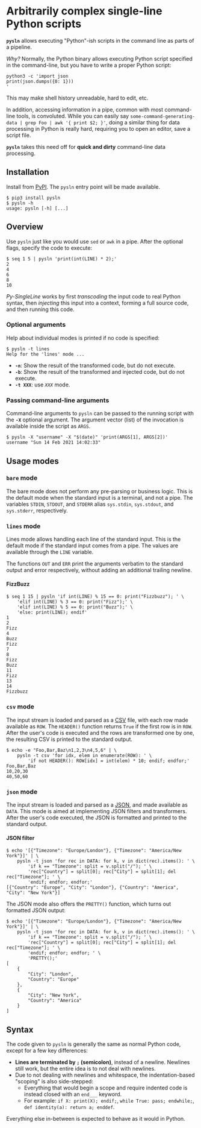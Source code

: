 Arbitrarily complex single-line Python scripts
==============================================

**`pysln`** allows executing "Python"-ish scripts in the command line as parts of a pipeline.

_Why?_ Normally, the Python binary allows executing Python script specified in the command-line, but you have to write a proper Python script:

~~~~
python3 -c 'import json
print(json.dumps({0: 1}))
'
~~~~

This may make shell history unreadable, hard to edit, etc.

In addition, accessing information in a pipe, common with most command-line tools, is convoluted.
While you can easily say `some-command-generating-data | grep Foo | awk '{ print $2; }'`, doing a similar thing for data processing in Python is really hard, requiring you to open an editor, save a script file.

**`pysln`** takes this need off for **quick and dirty** command-line data processing.

Installation
------------

Install from [PyPI](http://pypi.org/project/pysln/).
The `pysln` entry point will be made available.

~~~
$ pip3 install pysln
$ pysln -h
usage: pysln [-h] [...]
~~~

Overview
--------

Use `pysln` just like you would use `sed` or `awk` in a pipe.
After the optional flags, specify the code to execute:

~~~~
$ seq 1 5 | pysln 'print(int(LINE) * 2);'
2
4
6
8
10
~~~~

_Py-SingleLine_ works by first *transcoding* the input code to real Python syntax, then *injecting* this input into a context, forming a full source code, and then running this code.

### Optional arguments

Help about individual modes is printed if no code is specified:

~~~~
$ pysln -t lines
Help for the 'lines' mode ...
~~~~

 * **`-n`**: Show the result of the transformed code, but do not execute.
 * **`-b`**: Show the result of the transformed and injected code, but do not execute.
 * **`-t XXX`**: use _`XXX`_ mode.

### Passing command-line arguments

Command-line arguments to `pysln` can be passed to the running script with the **`-X`** optional argument.
The argument vector (list) of the invocation is available inside the script as `ARGS`.

~~~~
$ pysln -X "username" -X "$(date)" 'print(ARGS[1], ARGS[2])'
username "Sun 14 Feb 2021 14:02:33"
~~~~


Usage modes
-----------

### `bare` mode

The bare mode does not perform any pre-parsing or business logic.
This is the default mode when the standard input is a terminal, and not a pipe.
The variables `STDIN`, `STDOUT`, and `STDERR` alias `sys.stdin`, `sys.stdout`, and `sys.stderr`, respectively.

### `lines` mode

Lines mode allows handling each line of the standard input.
This is the default mode if the standard input comes from a pipe.
The values are available through the `LINE` variable.

The functions `OUT` and `ERR` print the arguments verbatim to the standard output and error respectively, without adding an additional trailing newline.

#### FizzBuzz

~~~~
$ seq 1 15 | pysln 'if int(LINE) % 15 == 0: print("Fizzbuzz"); ' \
    'elif int(LINE) % 3 == 0: print("Fizz");' \
    'elif int(LINE) % 5 == 0: print("Buzz");' \
    'else: print(LINE); endif'
1
2
Fizz
4
Buzz
Fizz
7
8
Fizz
Buzz
11
Fizz
13
14
Fizzbuzz
~~~~

### `csv` mode

The input stream is loaded and parsed as a [CSV](http://docs.python.org/3.6/library/csv.html) file, with each row made available as `ROW`.
The `HEADER()` function returns `True` if the first row is in `ROW`.
After the user's code is executed and the rows are transformed one by one, the resulting CSV is printed to the standard output.

~~~~
$ echo -e "Foo,Bar,Baz\n1,2,3\n4,5,6" | \
    pysln -t csv 'for idx, elem in enumerate(ROW): ' \
        'if not HEADER(): ROW[idx] = int(elem) * 10; endif; endfor;'
Foo,Bar,Baz
10,20,30
40,50,60
~~~~

### `json` mode

The input stream is loaded and parsed as a [JSON](http://json.org), and made available as `DATA`.
This mode is aimed at implementing JSON filters and transformers.
After the user's code executed, the JSON is formatted and printed to the standard output.

#### JSON filter

~~~~
$ echo '[{"Timezone": "Europe/London"}, {"Timezone": "America/New York"}]' | \
    pysln -t json 'for rec in DATA: for k, v in dict(rec).items(): ' \
        'if k == "Timezone": split = v.split("/"); ' \
        'rec["Country"] = split[0]; rec["City"] = split[1]; del rec["Timezone"]; ' \
        'endif; endfor; endfor;'
[{"Country": "Europe", "City": "London"}, {"Country": "America", "City": "New York"}]
~~~~

The JSON mode also offers the `PRETTY()` function, which turns out formatted JSON output:

~~~~
$ echo '[{"Timezone": "Europe/London"}, {"Timezone": "America/New York"}]' | \
    pysln -t json 'for rec in DATA: for k, v in dict(rec).items(): ' \
        'if k == "Timezone": split = v.split("/"); ' \
        'rec["Country"] = split[0]; rec["City"] = split[1]; del rec["Timezone"]; ' \
        'endif; endfor; endfor; ' \
        'PRETTY();'
[
    {
        "City": "London",
        "Country": "Europe"
    },
    {
        "City": "New York",
        "Country": "America"
    }
]
~~~~


Syntax
------

The code given to `pysln` is generally the same as normal Python code, except for a few key differences:

 * **Lines are terminated by `;` (semicolon)**, instead of a newline. Newlines still work, but the entire idea is to not deal with newlines.
 * Due to not dealing with newlines and whitespace, the indentation-based "scoping" is also side-stepped:
    * Everything that would begin a scope and require indented code is instead closed with an `end___` keyword.
    * For example: `if X: print(X); endif;`, `while True: pass; endwhile;`, `def identity(a): return a; enddef`.

Everything else in-between is expected to behave as it would in Python.
